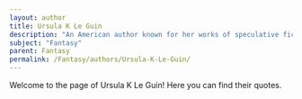 ```yaml
---
layout: author
title: Ursula K Le Guin
description: "An American author known for her works of speculative fiction, Le Guin's contributions to the fantasy genre include 'Earthsea' series, which explores themes of identity and power."
subject: "Fantasy"
parent: Fantasy
permalink: /Fantasy/authors/Ursula-K-Le-Guin/
---
```


Welcome to the page of Ursula K Le Guin! Here you can find their quotes.
